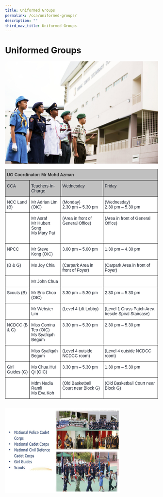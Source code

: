 ```yaml
---
title: Uniformed Groups
permalink: /cca/uniformed-groups/
description: ""
third_nav_title: Uniformed Groups
---
```

Uniformed Groups
================

![Uniformed Groups](/images/Uniformed-Group.jpg)

<style type="text/css">
.tg  {border-collapse:collapse;border-spacing:0;}
.tg td{border-color:black;border-style:solid;border-width:1px;font-family:Arial, sans-serif;font-size:14px;
  overflow:hidden;padding:10px 5px;word-break:normal;}
.tg th{border-color:black;border-style:solid;border-width:1px;font-family:Arial, sans-serif;font-size:14px;
  font-weight:normal;overflow:hidden;padding:10px 5px;word-break:normal;}
.tg .tg-b5tn{background-color:#c0c0c0;color:#323232;font-weight:bold;text-align:left;vertical-align:top}
.tg .tg-pkve{background-color:#c0c0c0;color:#1A202C;text-align:left;vertical-align:top}
.tg .tg-ryel{background-color:#FFF;color:#1A202C;text-align:left;vertical-align:top}
</style>
<table class="tg">
<thead>
  <tr>
    <th class="tg-b5tn" colspan="4"><span style="color:#323232">UG Coordinator: Mr Mohd Azman</span></th>
  </tr>
</thead>
<tbody>
  <tr>
    <td class="tg-pkve">CCA</td>
    <td class="tg-pkve">Teachers-In-Charge</td>
    <td class="tg-pkve">Wednesday</td>
    <td class="tg-pkve">Friday</td>
  </tr>
  <tr>
    <td class="tg-ryel">NCC Land (B)</td>
    <td class="tg-ryel">Mr Adrian Lim (OIC)</td>
    <td class="tg-ryel">(Monday) <br>2.30 pm – 5.30 pm</td>
    <td class="tg-ryel">(Wednesday) <br>2.30 pm – 5.30 pm</td>
  </tr>
  <tr>
    <td class="tg-ryel"></td>
    <td class="tg-ryel">Mr Asraf<br>Mr Hubert Song<br>Ms Mary Pai<br><br></td>
    <td class="tg-ryel">(Area in front of General Office)</td>
    <td class="tg-ryel">(Area in front of General Office)</td>
  </tr>
  <tr>
    <td class="tg-ryel">NPCC</td>
    <td class="tg-ryel">Mr Steve Kong (OIC)</td>
    <td class="tg-ryel">3.00 pm – 5.00 pm</td>
    <td class="tg-ryel">1.30 pm – 4.30 pm</td>
  </tr>
  <tr>
    <td class="tg-ryel">(B &amp; G)</td>
    <td class="tg-ryel">Ms Joy Chia</td>
    <td class="tg-ryel">(Carpark Area in front of Foyer)</td>
    <td class="tg-ryel">(Carpark Area in front of Foyer)</td>
  </tr>
  <tr>
    <td class="tg-ryel"></td>
    <td class="tg-ryel">Mr John Chua</td>
    <td class="tg-ryel"></td>
    <td class="tg-ryel"></td>
  </tr>
  <tr>
    <td class="tg-ryel">Scouts (B)</td>
    <td class="tg-ryel">Mr Eric Choo (OIC)</td>
    <td class="tg-ryel">3.30 pm – 5.30 pm</td>
    <td class="tg-ryel">2.30 pm – 5.30 pm</td>
  </tr>
  <tr>
    <td class="tg-ryel"></td>
    <td class="tg-ryel">Mr Webster Lim</td>
    <td class="tg-ryel">(Level 4 Lift Lobby)</td>
    <td class="tg-ryel">(Level 1 Grass Patch Area beside Spiral Staircase)</td>
  </tr>
  <tr>
    <td class="tg-ryel">NCDCC (B &amp; G)</td>
    <td class="tg-ryel">Miss Corrina Teo (OIC)<br>Ms Syafiqah Begum <br></td>
    <td class="tg-ryel">3.30 pm – 5.30 pm</td>
    <td class="tg-ryel">2.30 pm – 5.30 pm</td>
  </tr>
  <tr>
    <td class="tg-ryel"></td>
    <td class="tg-ryel">Miss Syafiqah Begum</td>
    <td class="tg-ryel">(Level 4 outside NCDCC room)</td>
    <td class="tg-ryel">(Level 4 outside NCDCC room)</td>
  </tr>
  <tr>
    <td class="tg-ryel">Girl Guides (G)</td>
    <td class="tg-ryel">Ms Chua Hui Qi (OIC)</td>
    <td class="tg-ryel">3.30 pm – 5.30 pm</td>
    <td class="tg-ryel">1.30 pm – 5.30 pm</td>
  </tr>
  <tr>
    <td class="tg-ryel"></td>
    <td class="tg-ryel">Mdm Nadia Ramli<br>Ms Eva Koh<br></td>
    <td class="tg-ryel">(Old Basketball Court near Block G)</td>
    <td class="tg-ryel">(Old Basketball Court near Block G)</td>
  </tr>
</tbody>
</table>

<br>


<img src="/images/UG.png" style="width:75%">